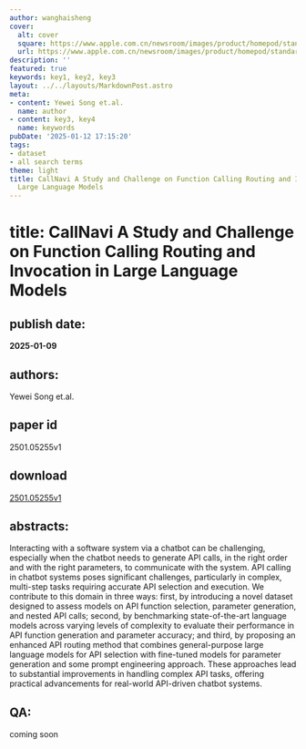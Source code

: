 ```yaml
---
author: wanghaisheng
cover:
  alt: cover
  square: https://www.apple.com.cn/newsroom/images/product/homepod/standard/Apple-HomePod-hero-230118_big.jpg.large_2x.jpg
  url: https://www.apple.com.cn/newsroom/images/product/homepod/standard/Apple-HomePod-hero-230118_big.jpg.large_2x.jpg
description: ''
featured: true
keywords: key1, key2, key3
layout: ../../layouts/MarkdownPost.astro
meta:
- content: Yewei Song et.al.
  name: author
- content: key3, key4
  name: keywords
pubDate: '2025-01-12 17:15:20'
tags:
- dataset
- all search terms
theme: light
title: CallNavi A Study and Challenge on Function Calling Routing and Invocation in
  Large Language Models
---
```


# title: CallNavi A Study and Challenge on Function Calling Routing and Invocation in Large Language Models 
## publish date: 
**2025-01-09** 
## authors: 
  Yewei Song et.al. 
## paper id
2501.05255v1
## download
[2501.05255v1](http://arxiv.org/abs/2501.05255v1)
## abstracts:
Interacting with a software system via a chatbot can be challenging, especially when the chatbot needs to generate API calls, in the right order and with the right parameters, to communicate with the system. API calling in chatbot systems poses significant challenges, particularly in complex, multi-step tasks requiring accurate API selection and execution. We contribute to this domain in three ways: first, by introducing a novel dataset designed to assess models on API function selection, parameter generation, and nested API calls; second, by benchmarking state-of-the-art language models across varying levels of complexity to evaluate their performance in API function generation and parameter accuracy; and third, by proposing an enhanced API routing method that combines general-purpose large language models for API selection with fine-tuned models for parameter generation and some prompt engineering approach. These approaches lead to substantial improvements in handling complex API tasks, offering practical advancements for real-world API-driven chatbot systems.
## QA:
coming soon
